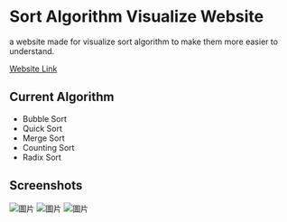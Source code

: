 # Sort Algorithm Visualize Website
a website made for visualize sort algorithm to make them more easier to understand.

[Website Link](https://wongwong1209.github.io/Sort_Algorithm_Visualize/)

## Current Algorithm
* Bubble Sort
* Quick Sort
* Merge Sort
* Counting Sort
* Radix Sort

## Screenshots
![圖片](https://github.com/user-attachments/assets/a607579b-cc99-4a5a-a75b-25f471a254a9)
![圖片](https://github.com/user-attachments/assets/57087d32-882b-45fc-85f9-e8d8aea6aa4b)
![圖片](https://github.com/user-attachments/assets/8f697073-78cd-4d14-afa1-dad6c3ea0d06)

